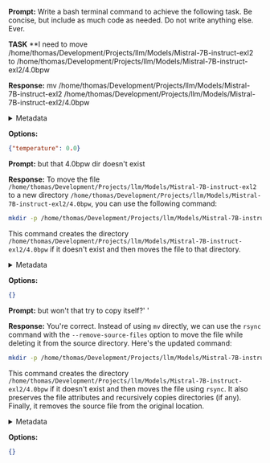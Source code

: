 **Prompt:**
Write a bash terminal command to achieve the following task.
Be concise, but include as much code as needed. Do not write anything else. Ever.

**TASK**
**I need to move /home/thomas/Development/Projects/llm/Models/Mistral-7B-instruct-exl2 to /home/thomas/Development/Projects/llm/Models/Mistral-7B-instruct-exl2/4.0bpw



**Response:**
mv /home/thomas/Development/Projects/llm/Models/Mistral-7B-instruct-exl2 /home/thomas/Development/Projects/llm/Models/Mistral-7B-instruct-exl2/4.0bpw

<details><summary>Metadata</summary>

- Duration: 1816 ms
- Datetime: 2023-12-24T12:03:44.056687
- Model: gpt-3.5-turbo-0613

</details>

**Options:**
```json
{"temperature": 0.0}
```

**Prompt:**
but that 4.0bpw dir doesn't exist

**Response:**
To move the file `/home/thomas/Development/Projects/llm/Models/Mistral-7B-instruct-exl2` to a new directory `/home/thomas/Development/Projects/llm/Models/Mistral-7B-instruct-exl2/4.0bpw`, you can use the following command:

```bash
mkdir -p /home/thomas/Development/Projects/llm/Models/Mistral-7B-instruct-exl2/4.0bpw && mv /home/thomas/Development/Projects/llm/Models/Mistral-7B-instruct-exl2 /home/thomas/Development/Projects/llm/Models/Mistral-7B-instruct-exl2/4.0bpw
```

This command creates the directory `/home/thomas/Development/Projects/llm/Models/Mistral-7B-instruct-exl2/4.0bpw` if it doesn't exist and then moves the file to that directory.

<details><summary>Metadata</summary>

- Duration: 4102 ms
- Datetime: 2023-12-24T12:04:16.124568
- Model: gpt-3.5-turbo-0613

</details>

**Options:**
```json
{}
```

**Prompt:**
but won't that try to copy itself?'
'

**Response:**
You're correct. Instead of using `mv` directly, we can use the `rsync` command with the `--remove-source-files` option to move the file while deleting it from the source directory. Here's the updated command:

```bash
mkdir -p /home/thomas/Development/Projects/llm/Models/Mistral-7B-instruct-exl2/4.0bpw && rsync -av --remove-source-files /home/thomas/Development/Projects/llm/Models/Mistral-7B-instruct-exl2 /home/thomas/Development/Projects/llm/Models/Mistral-7B-instruct-exl2/4.0bpw
```

This command creates the directory `/home/thomas/Development/Projects/llm/Models/Mistral-7B-instruct-exl2/4.0bpw` if it doesn't exist and then moves the file using `rsync`. It also preserves the file attributes and recursively copies directories (if any). Finally, it removes the source file from the original location.


<details><summary>Metadata</summary>

- Duration: 3749 ms
- Datetime: 2023-12-24T12:04:57.611143
- Model: gpt-3.5-turbo-0613

</details>

**Options:**
```json
{}
```


